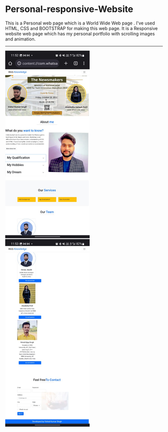 # Personal-responsive-Website
This is a Personal web page which is a  World Wide Web page . I've used HTML, CSS and BOOTSTRAP for making this web page. It is a Responsive website web page which has my personal portfolio with scrolling images and animation. 
<hr>
<p>
<img align="ceter" src="https://github.com/vishal-affinity/Personal-responsive-Website/blob/main/WhatsApp%20Image%202023-05-01%20at%2011.53.39.jpg" height="600"/>
<br>

<img align="left" src="https://github.com/vishal-affinity/Personal-responsive-Website/blob/main/WhatsApp%20Image%202023-05-01%20at%2011.53.38.jpg" height="600"/>

</p>
